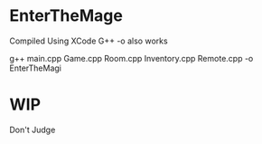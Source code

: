 # EnterTheMage
Compiled Using XCode
G++ -o also works

g++ main.cpp Game.cpp Room.cpp Inventory.cpp Remote.cpp -o EnterTheMagi


# WIP
 Don't Judge
